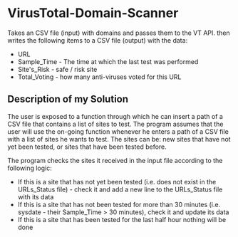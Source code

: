 # VirusTotal-Domain-Scanner

Takes an CSV file (input) with domains and passes them to the VT API. then writes the following items to a CSV file (output) with the data: 
* URL
* Sample_Time - The time at which the last test was performed
* Site's_Risk - safe / risk site
* Total_Voting - how many anti-viruses voted for this URL

## Description of my Solution

The user is exposed to a function through which he can insert a path of a CSV file that contains a list of sites to test. 
The program assumes that the user will use the on-going function whenever he enters a path of a CSV file with a list of sites he wants to test.
The sites can be: new sites that have not yet been tested, or sites that have been tested before.

The program checks the sites it received in the input file according to the following logic:
* If this is a site that has not yet been tested (i.e. does not exist in the URLs_Status file) - check it and add a new line to the URLs_Status file with its data
* If this is a site that has not been tested for more than 30 minutes (i.e. sysdate - their Sample_Time > 30 minutes), check it and update its data
* If this is a site that has been tested for the last half hour nothing will be done
